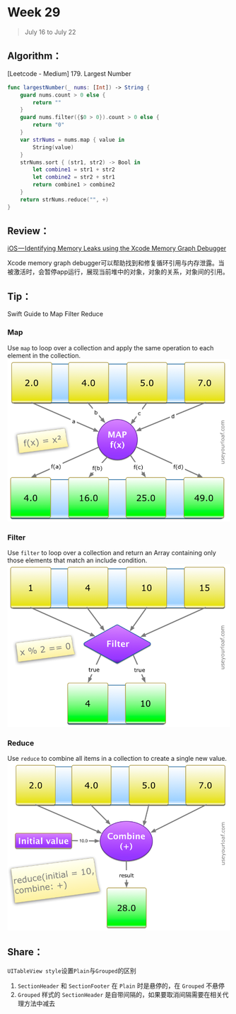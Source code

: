 # Week 29

> July 16 to July 22

## Algorithm：

[Leetcode - Medium] 179. Largest Number

```swift
func largestNumber(_ nums: [Int]) -> String {
    guard nums.count > 0 else {
        return ""
    }
    guard nums.filter({$0 > 0}).count > 0 else {
        return "0"
    }
    var strNums = nums.map { value in
        String(value)
    }
    strNums.sort { (str1, str2) -> Bool in
        let combine1 = str1 + str2
        let combine2 = str2 + str1
        return combine1 > combine2
    }
    return strNums.reduce("", +)
}
```

## Review：

[iOS — Identifying Memory Leaks using the Xcode Memory Graph Debugger](https://medium.com/zendesk-engineering/ios-identifying-memory-leaks-using-the-xcode-memory-graph-debugger-e84f097b9d15)

Xcode memory graph debugger可以帮助找到和修复循环引用与内存泄露。当被激活时，会暂停app运行，展现当前堆中的对象，对象的关系，对象间的引用。

## Tip：

Swift Guide to Map Filter Reduce

### Map

Use `map` to loop over a collection and apply the same operation to each element in the collection.
![Map](../images/Map.png)

### Filter
Use `filter` to loop over a collection and return an Array containing only those elements that match an include condition.
![Filter](../images/Filter.png)

### Reduce
Use `reduce` to combine all items in a collection to create a single new value.
![Reduce](../images/Reduce.png)

## Share：

`UITableView style`设置`Plain`与`Grouped`的区别

1. `SectionHeader` 和 `SectionFooter` 在 `Plain` 时是悬停的，在 `Grouped` 不悬停
2. `Grouped` 样式的 `SectionHeader` 是自带间隔的，如果要取消间隔需要在相关代理方法中减去
